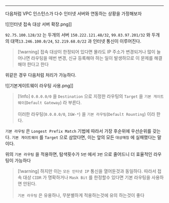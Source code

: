 
---

다음처럼 VPC 인스턴스가 다수 인터넷 서버와 연동하는 상황을 가정해보자

![[인터넷 접속 대상 서버 확장.png]]

`92.75.100.128/32` 는 두개의 서버 `150.222.121.48/32`, `99.83.97.201/32` 와 두개의 대역`13.246.100.0/24`, `52.219.68.0/22` 과 인터넷 통신이 이루어진다.

>[!warning] 접속 대상이 한정되어 있다면 몰라도 IP 주소가 변경되거나 많이 늘어나면 라우팅을 매번 변경, 신규 등록해야 하는 일이 발생하므로 이 문제를 해결해야 한다고 한다

위같은 경우 다음처럼 처리가 가능하다.

![[기본게이트웨이 라우팅 사용.png]]

>[!info] `0.0.0.0/0` 을 `Destination` 으로 지정한 라우팅의 `Target` 을 `기본 게이트웨이`(`Default Gateway`) 라 부른다.<br><br> 이러한 라우팅(`0.0.0.0/0`, `IGW-*`) 을 `기본 라우팅`(`Default Rounting`) 이라 한다.


`기본 라우팅` 은 `Longest Prefix Match` 기법에 따라서 가장 후순위에 우선순위를 갖는다.
`기본 게이트웨이` 를 `Target` 으로 삼았다면, 이는 앞의 모든 `대상매칭` 에 실패했다는 말이다. 

위의 `기본 라우팅` 을 적용하면, 탐색횟수가 `5번` 에서 `3번` 으로 줄어드니 더 효율적인 라우팅이 가능하다

>[!warning] 하지만 이는 `모든 인터넷 IP` 통신을 열어둔것과 동일하다.
따라서 접속 대상 `CIDR` 가 명확하거나 `Mask Bit` 를 한정할수 있다면 기본 라우팅을 사용하면 안된다. <br><br> `기본 라우팅` 은 유용하나, 무분별하게 적용하는것에 유의 하는것이 좋다

